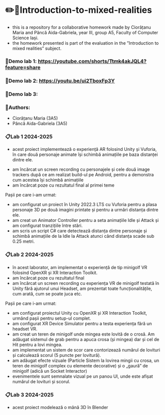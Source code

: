 # ✏️🎀Introduction-to-mixed-realities

- this is a repository for a collaborative homework made by Ciorâțanu Maria and Pâncă Aida-Gabriela, year III, group A5, Faculty of Computer Science Iași.
- the homework presented is part of the evaluation in the ”Introduction to mixed realities” subject. 
### 📌Demo lab 1: https://youtube.com/shorts/Ttmk4akJQL4?feature=share
### 📌Demo lab 2: https://youtu.be/ui2TboxFp3Y
### 📌Demo lab 3:

### 👥Authors:

- Ciorâțanu Maria (3A5)
- Pâncă Aida-Gabriela (3A5)

### 📋Lab 1 2024-2025
- acest proiect implementează o experiență AR folosind Unity și Vuforia, în care două personaje animate își schimbă animațiile pe baza distanței dintre ele.
* am încărcat un screen recording cu personajele și cele două image trackers după ce am realizat build-ul pe Android, pentru a demonstra cum acestea își schimbă animațiile
* am încărcat poze cu rezultatul final al primei teme
  
Pașii pe care i-am urmat:

* am configurat un proiect în Unity 2022.3 LTS cu Vuforia pentru a plasa personaje 3D pe două imagini printate și pentru a urmări distanța dintre ele.
* am creat un Animator Controller pentru a seta animațiile Idle și Attack și am configurat tranzițiile între stări.
* am scris un script C# care detectează distanța dintre personaje și schimbă animațiile de la Idle la Attack atunci când distanța scade sub 0.25 metri.

### 📋Lab 2 2024-2025
- în acest laborator, am implementat o experiență de tip minigolf VR folosind OpenXR și XR Interaction Toolkit.
- am încărcat poze cu rezultatul final
- am încărcat un screen recording cu experiența VR de minigolf testată în Unity fără ajutorul unui Headset, am prezentat toate funcționalitățile, cum arată, cum se poate juca etc.

Pașii pe care i-am urmat:

* am configurat proiectul Unity cu OpenXR și XR Interaction Toolkit, urmând pașii pentru setup-ul complet.
* am configurat XR Device Simulator pentru a testa experiența fără un headset VR.
* am creat un teren de minigolf unde mingea este lovită de o crosă. Am adăugat sistemul de grab pentru a apuca crosa (și mingea) dar și cel de Hit pentru a lovi mingea. 
* am implementat un sistem de scor care contorizează numărul de lovituri și calculează scorul (5 puncte per lovitură).
* am adăugat efecte vizuale (Particle Sistem la lovirea mingii cu crosa, un teren de minigolf complex cu elemente decorative) și o „gaură” de minigolf (adică un Socket Interactor)
* evenimentele sunt semnalate vizual pe un panou UI, unde este afișat numărul de lovituri și scorul.

### 📋Lab 3 2024-2025
- acest proiect modelează o mână 3D în Blender

